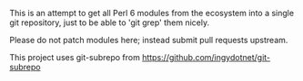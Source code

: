 This is an attempt to get all Perl 6 modules from the ecosystem into a single
git repository, just to be able to 'git grep' them nicely.

Please do not patch modules here; instead submit pull requests upstream.

This project uses git-subrepo from https://github.com/ingydotnet/git-subrepo
